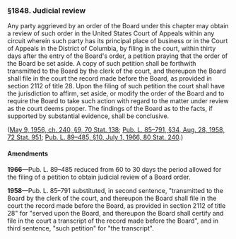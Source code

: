 ### §1848. Judicial review ###

Any party aggrieved by an order of the Board under this chapter may obtain a review of such order in the United States Court of Appeals within any circuit wherein such party has its principal place of business or in the Court of Appeals in the District of Columbia, by filing in the court, within thirty days after the entry of the Board's order, a petition praying that the order of the Board be set aside. A copy of such petition shall be forthwith transmitted to the Board by the clerk of the court, and thereupon the Board shall file in the court the record made before the Board, as provided in section 2112 of title 28. Upon the filing of such petition the court shall have the jurisdiction to affirm, set aside, or modify the order of the Board and to require the Board to take such action with regard to the matter under review as the court deems proper. The findings of the Board as to the facts, if supported by substantial evidence, shall be conclusive.

([May 9, 1956, ch. 240, §9, 70 Stat. 138](/statviewer.htm?volume=70&page=138); [Pub. L. 85–791, §34, Aug. 28, 1958, 72 Stat. 951](/statviewer.htm?volume=72&page=951); [Pub. L. 89–485, §10, July 1, 1966, 80 Stat. 240](/statviewer.htm?volume=80&page=240).)

#### Amendments ####

**1966**—Pub. L. 89–485 reduced from 60 to 30 days the period allowed for the filing of a petition to obtain judicial review of a Board order.

**1958**—Pub. L. 85–791 substituted, in second sentence, "transmitted to the Board by the clerk of the court, and thereupon the Board shall file in the court the record made before the Board, as provided in section 2112 of title 28" for "served upon the Board, and thereupon the Board shall certify and file in the court a transcript of the record made before the Board", and in third sentence, "such petition" for "the transcript".